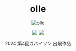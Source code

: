 <div align="center">
    
# olle
![olle](https://github.com/ulxsth/olle/assets/114195789/0e711143-ca70-48a6-a12a-7c2d294672ab)

![](https://img.shields.io/badge/version-0.2-green)
![](https://img.shields.io/badge/Laravel-v10.47.0-orange)

2024 第4回ガバイソン 出展作品
</div>
